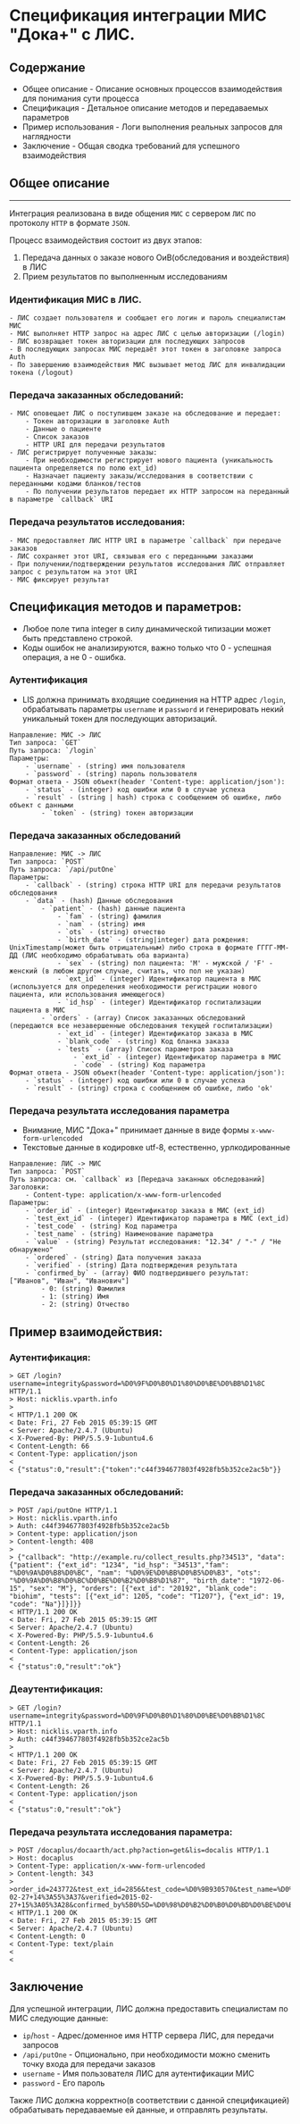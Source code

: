 # Спецификация интеграции МИС "Дока+" с ЛИС.
## Содержание
 * Общее описание - Описание основных процессов взаимодействия для понимания сути процесса
 * Спецификация - Детальное описание методов и передаваемых параметров
 * Пример использования - Логи выполнения реальных запросов для наглядности
 * Заключение - Общая сводка требований для успешного взаимодействия

## Общее описание
--------------
Интеграция реализована в виде общения `МИС` с сервером `ЛИС` по протоколу `HTTP` в формате `JSON`.

Процесс взаимодействия состоит из двух этапов:
 1. Передача данных о заказе нового ОиВ(обследования и воздействия) в ЛИС
 2. Прием результатов по выполненным исследованиям

### Идентификация МИС в ЛИС.
    - ЛИС создает пользователя и сообщает его логин и пароль специалистам МИС
    - МИС выполняет HTTP запрос на адрес ЛИС с целью авторизации (/login)
    - ЛИС возвращает токен авторизации для последующих запросов
    - В последующих запросах МИС передаёт этот токен в заголовке запроса Auth
    - По завершению взаимодействия МИС вызывает метод ЛИС для инвалидации токена (/logout)

### Передача заказанных обследований:
    - МИС оповещает ЛИС о поступившем заказе на обследование и передает:
        - Токен авторизации в заголовке Auth
        - Данные о пациенте
        - Список заказов
        - HTTP URI для передачи результатов
    - ЛИС регистрирует полученные заказы:
        - При необходимости регистрирует нового пациента (уникальность пациента определяется по полю ext_id)
        - Назначает пациенту заказы/исследования в соответствии с переданными кодами бланков/тестов
        - По получении результатов передает их HTTP запросом на переданный в параметре `callback` URI

### Передача результатов исследования:
    - МИС предоставляет ЛИС HTTP URI в параметре `callback` при передаче заказов
    - ЛИС сохраняет этот URI, связывая его с переданными заказами
    - При получении/подтверждении результатов исследования ЛИС отправляет запрос с результатом на этот URI
    - МИС фиксирует результат


## Спецификация методов и параметров:

* Любое поле типа integer в силу динамической типизации может быть представлено строкой.
* Коды ошибок не анализируются, важно только что 0 - успешная операция, а не 0 - ошибка.

### Аутентификация
* LIS должна принимать входящие соединения на HTTP адрес `/login`, обрабатывать параметры `username` и `password` и генерировать некий уникальный токен для последующих авторизаций.
```
Направление: МИС -> ЛИС
Тип запроса: `GET`
Путь запроса: `/login`
Параметры: 
    - `username` - (string) имя пользователя
    - `password` - (string) пароль пользователя
Формат ответа - JSON объект(header 'Content-type: application/json'):
    - `status` - (integer) код ошибки или 0 в случае успеха
    - `result` - (string | hash) строка с сообщением об ошибке, либо объект с данными
        - `token` - (string) токен авторизации
```

### Передача заказанных обследований
```
Направление: МИС -> ЛИС
Тип запроса: `POST`
Путь запроса: `/api/putOne`
Параметры:
    - `callback` - (string) строка HTTP URI для передачи результатов обследования
    - `data` - (hash) Данные обследования
        - `patient` - (hash) данные пациента
            - `fam` - (string) фамилия
            - `nam` - (string) имя
            - `ots` - (string) отчество
            - `birth_date` - (string|integer) дата рождения: UnixTimestamp(может быть отрицательным) либо строка в формате ГГГГ-ММ-ДД (ЛИС необходимо обрабатывать оба варианта)
            - `sex` - (string) пол пациента: 'M' - мужской / 'F' - женский (в любом другом случае, считать, что пол не указан)
            - `ext_id` - (integer) Идентификатор пациента в МИС (используется для определения необходимости регистрации нового пациента, или использования имеющегося)
            - `id_hsp` - (integer) Идентификатор госпитализации пациента в МИС
        - `orders` - (array) Список заказанных обследований (передаются все незавершенные обследования текущей госпитализации)
            - `ext_id` - (integer) Идентификатор заказа в МИС
            - `blank_code` - (string) Код бланка заказа
            - `tests` - (array) Список параметров заказа
                - `ext_id` - (integer) Идентификатор параметра в МИС
                - `code` - (string) Код параметра
Формат ответа - JSON объект(header 'Content-type: application/json'):
    - `status` - (integer) код ошибки или 0 в случае успеха
    - `result` - (string) строка с сообщением об ошибке, либо 'ok'
```

### Передача результата исследования параметра
* Внимание, МИС "Дока+" принимает данные в виде формы `x-www-form-urlencoded`
* Текстовые данные в кодировке utf-8, естественно, урлкодированные
```
Направление: ЛИС -> МИС
Тип запроса: `POST`
Путь запроса: см. `callback` из [Передача заканных обследований]
Заголовки:
    - Content-type: application/x-www-form-urlencoded
Параметры:
    - `order_id` - (integer) Идентификатор заказа в МИС (ext_id)
    - `test_ext_id` - (integer) Идентификатор параметра в МИС (ext_id)
    - `test_code` - (string) Код параметра
    - `test_name` - (string) Наименование параметра
    - `value` - (string) Результат исследования: "12.34" / "-" / "Не обнаружено"
    - `ordered` - (string) Дата получения заказа
    - `verified` - (string) Дата подтверждения результата
    - `confirmed_by` - (array) ФИО подтвердившего результат: ["Иванов", "Иван", "Иванович"]
        - 0: (string) Фамилия
        - 1: (string) Имя
        - 2: (string) Отчество
```

## Пример взаимодействия:

### Аутентификация:
```
> GET /login?username=integrity&password=%D0%9F%D0%B0%D1%80%D0%BE%D0%BB%D1%8C HTTP/1.1
> Host: nicklis.vparth.info
>
< HTTP/1.1 200 OK
< Date: Fri, 27 Feb 2015 05:39:15 GMT
< Server: Apache/2.4.7 (Ubuntu)
< X-Powered-By: PHP/5.5.9-1ubuntu4.6
< Content-Length: 66
< Content-Type: application/json
<
< {"status":0,"result":{"token":"c44f394677803f4928fb5b352ce2ac5b"}}
```

### Передача заказанных обследований:
```
> POST /api/putOne HTTP/1.1
> Host: nicklis.vparth.info
> Auth: c44f394677803f4928fb5b352ce2ac5b
> Content-type: application/json
> Content-length: 408
> 
> {"callback": "http://example.ru/collect_results.php?34513", "data": {"patient": {"ext_id": "1234", "id_hsp": "34513","fam": "%D0%9A%D0%B8%D0%BC", "nam": "%D0%9E%D0%BB%D0%B5%D0%B3", "ots": "%D0%9A%D0%B8%D0%BC%D0%BE%D0%B2%D0%B8%D1%87", "birth_date": "1972-06-15", "sex": "M"}, "orders": [{"ext_id": "20192", "blank_code": "biohim", "tests": [{"ext_id": 1205, "code": "T1207"}, {"ext_id": 19, "code": "Na"}]}]}}
< HTTP/1.1 200 OK
< Date: Fri, 27 Feb 2015 05:39:15 GMT
< Server: Apache/2.4.7 (Ubuntu)
< X-Powered-By: PHP/5.5.9-1ubuntu4.6
< Content-Length: 26
< Content-Type: application/json
<
< {"status":0,"result":"ok"}
```

### Деаутентификация:
```
> GET /login?username=integrity&password=%D0%9F%D0%B0%D1%80%D0%BE%D0%BB%D1%8C HTTP/1.1
> Host: nicklis.vparth.info
> Auth: c44f394677803f4928fb5b352ce2ac5b
>
< HTTP/1.1 200 OK
< Date: Fri, 27 Feb 2015 05:39:15 GMT
< Server: Apache/2.4.7 (Ubuntu)
< X-Powered-By: PHP/5.5.9-1ubuntu4.6
< Content-Length: 26
< Content-Type: application/json
<
< {"status":0,"result":"ok"}
```

### Передача результата исследования параметра:
```
> POST /docaplus/docaarth/act.php?action=get&lis=docalis HTTP/1.1
> Host: docaplus
> Content-Type: application/x-www-form-urlencoded
> Content-length: 343
>
>order_id=243772&test_ext_id=2856&test_code=%D0%9B930570&test_name=%D0%A1%D0%B0%D1%85%D0%B0%D1%80&value=1.15&ordered=2015-02-27+14%3A55%3A37&verified=2015-02-27+15%3A05%3A28&confirmed_by%5B0%5D=%D0%98%D0%B2%D0%B0%D0%BD%D0%BE%D0%B2&confirmed_by%5B1%5D=%D0%98%D0%B2%D0%B0%D0%BD&confirmed_by%5B2%5D=%D0%98%D0%B2%D0%B0%D0%BD%D0%BE%D0%B2%D0%B8%D1%87
< HTTP/1.1 200 OK
< Date: Fri, 27 Feb 2015 05:39:15 GMT
< Server: Apache/2.4.7 (Ubuntu)
< Content-Length: 0
< Content-Type: text/plain
<
< 
```

## Заключение
Для успешной интеграции, ЛИС должна предоставить специалистам по МИС следующие данные:
 - `ip`/`host` - Адрес/доменное имя HTTP сервера ЛИС, для передачи запросов
 - `/api/putOne` - Опционально, при необходимости можно сменить точку входа для передачи заказов
 - `username` - Имя пользователя ЛИС для аутентификации МИС
 - `password` - Его пароль  

Также ЛИС должна корректно(в соответствии с данной спецификацией) обрабатывать передаваемые ей данные, и отправлять результаты.

